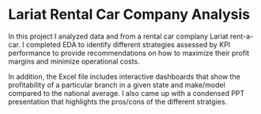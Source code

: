 # Lariat Rental Car Company Analysis
In this project I analyzed data and from a rental car complany Lariat rent-a-car. I completed EDA to identify different strategies assessed by KPI performance to provide recommendations on how to maximize their profit margins and minimize operational costs.  

In addition, the Excel file includes interactive dashboards that show the profitability of a particular branch in a given state and make/model compared to the national average. I also came up with a condensed PPT presentation that highlights the pros/cons of the different stratgies.
